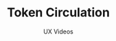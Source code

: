 ---
layout: embed
permalink: apps/mint/architectures/token-circulation/ux-videos
lang: en
page_id: apps-mint-architectures-token-circulation-video


title: Token Circulation
subtitle: UX Videos
backUrl: /apps/mint/architectures/token-circulation

description: Diagrams
---